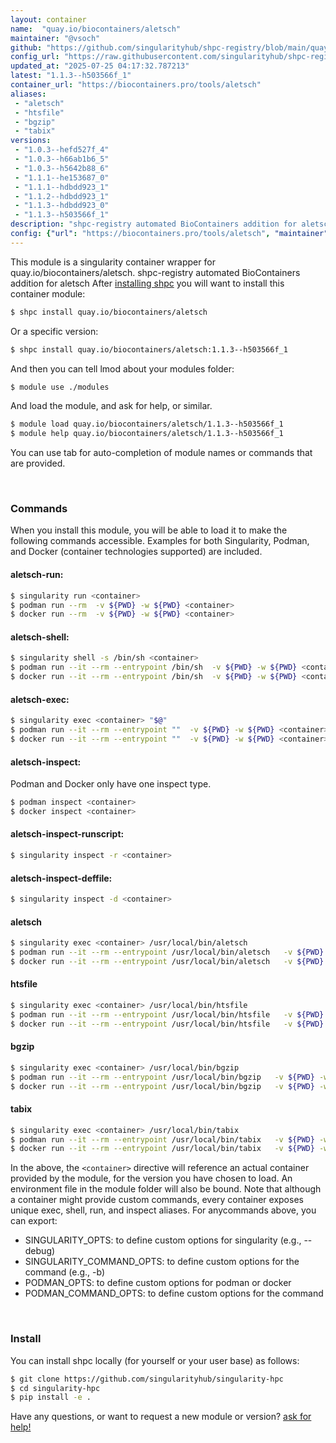 ```yaml
---
layout: container
name:  "quay.io/biocontainers/aletsch"
maintainer: "@vsoch"
github: "https://github.com/singularityhub/shpc-registry/blob/main/quay.io/biocontainers/aletsch/container.yaml"
config_url: "https://raw.githubusercontent.com/singularityhub/shpc-registry/main/quay.io/biocontainers/aletsch/container.yaml"
updated_at: "2025-07-25 04:17:32.787213"
latest: "1.1.3--h503566f_1"
container_url: "https://biocontainers.pro/tools/aletsch"
aliases:
 - "aletsch"
 - "htsfile"
 - "bgzip"
 - "tabix"
versions:
 - "1.0.3--hefd527f_4"
 - "1.0.3--h66ab1b6_5"
 - "1.0.3--h5642b88_6"
 - "1.1.1--he153687_0"
 - "1.1.1--hdbdd923_1"
 - "1.1.2--hdbdd923_1"
 - "1.1.3--hdbdd923_0"
 - "1.1.3--h503566f_1"
description: "shpc-registry automated BioContainers addition for aletsch"
config: {"url": "https://biocontainers.pro/tools/aletsch", "maintainer": "@vsoch", "description": "shpc-registry automated BioContainers addition for aletsch", "latest": {"1.1.3--h503566f_1": "sha256:ebe60cd6b67318605290cae4e5575618d8a6beeea7f7ef4228957b9c1667e0cc"}, "tags": {"1.0.3--hefd527f_4": "sha256:70878181b401760d539c273170eb44b0b37984dc6b3db33977265024001db755", "1.0.3--h66ab1b6_5": "sha256:990b58274b1419c87200feed353a842384329364c1eca3e984475dcfe3b91eb0", "1.0.3--h5642b88_6": "sha256:979a4313a822a4e1e4164ad3119bb9a984e4c38cd569062c2283ebeb91d8b743", "1.1.1--he153687_0": "sha256:96eb0a1c9ddb6e0dd0b10e0ad69254f05694eea14085ec0aad605fcdca8d87c2", "1.1.1--hdbdd923_1": "sha256:4de5414fc4e4bf9b1235a2e239a509a2918cba2378819ed4cbbe292af3d36c22", "1.1.2--hdbdd923_1": "sha256:7aa3e7ed25ae1e93bcec5a5a30945d3ba1f34769e636c3c8daf82e8539803305", "1.1.3--hdbdd923_0": "sha256:82b8b6dc711970b96ba8ebb886f11be49feb8a8e5055b260fd4d2515c67df356", "1.1.3--h503566f_1": "sha256:ebe60cd6b67318605290cae4e5575618d8a6beeea7f7ef4228957b9c1667e0cc"}, "docker": "quay.io/biocontainers/aletsch", "aliases": {"aletsch": "/usr/local/bin/aletsch", "htsfile": "/usr/local/bin/htsfile", "bgzip": "/usr/local/bin/bgzip", "tabix": "/usr/local/bin/tabix"}}
---
```


This module is a singularity container wrapper for quay.io/biocontainers/aletsch.
shpc-registry automated BioContainers addition for aletsch
After [installing shpc](#install) you will want to install this container module:


```bash
$ shpc install quay.io/biocontainers/aletsch
```

Or a specific version:

```bash
$ shpc install quay.io/biocontainers/aletsch:1.1.3--h503566f_1
```

And then you can tell lmod about your modules folder:

```bash
$ module use ./modules
```

And load the module, and ask for help, or similar.

```bash
$ module load quay.io/biocontainers/aletsch/1.1.3--h503566f_1
$ module help quay.io/biocontainers/aletsch/1.1.3--h503566f_1
```

You can use tab for auto-completion of module names or commands that are provided.

<br>

### Commands

When you install this module, you will be able to load it to make the following commands accessible.
Examples for both Singularity, Podman, and Docker (container technologies supported) are included.

#### aletsch-run:

```bash
$ singularity run <container>
$ podman run --rm  -v ${PWD} -w ${PWD} <container>
$ docker run --rm  -v ${PWD} -w ${PWD} <container>
```

#### aletsch-shell:

```bash
$ singularity shell -s /bin/sh <container>
$ podman run --it --rm --entrypoint /bin/sh  -v ${PWD} -w ${PWD} <container>
$ docker run --it --rm --entrypoint /bin/sh  -v ${PWD} -w ${PWD} <container>
```

#### aletsch-exec:

```bash
$ singularity exec <container> "$@"
$ podman run --it --rm --entrypoint ""  -v ${PWD} -w ${PWD} <container> "$@"
$ docker run --it --rm --entrypoint ""  -v ${PWD} -w ${PWD} <container> "$@"
```

#### aletsch-inspect:

Podman and Docker only have one inspect type.

```bash
$ podman inspect <container>
$ docker inspect <container>
```

#### aletsch-inspect-runscript:

```bash
$ singularity inspect -r <container>
```

#### aletsch-inspect-deffile:

```bash
$ singularity inspect -d <container>
```


#### aletsch

```bash
$ singularity exec <container> /usr/local/bin/aletsch
$ podman run --it --rm --entrypoint /usr/local/bin/aletsch   -v ${PWD} -w ${PWD} <container> -c " $@"
$ docker run --it --rm --entrypoint /usr/local/bin/aletsch   -v ${PWD} -w ${PWD} <container> -c " $@"
```


#### htsfile

```bash
$ singularity exec <container> /usr/local/bin/htsfile
$ podman run --it --rm --entrypoint /usr/local/bin/htsfile   -v ${PWD} -w ${PWD} <container> -c " $@"
$ docker run --it --rm --entrypoint /usr/local/bin/htsfile   -v ${PWD} -w ${PWD} <container> -c " $@"
```


#### bgzip

```bash
$ singularity exec <container> /usr/local/bin/bgzip
$ podman run --it --rm --entrypoint /usr/local/bin/bgzip   -v ${PWD} -w ${PWD} <container> -c " $@"
$ docker run --it --rm --entrypoint /usr/local/bin/bgzip   -v ${PWD} -w ${PWD} <container> -c " $@"
```


#### tabix

```bash
$ singularity exec <container> /usr/local/bin/tabix
$ podman run --it --rm --entrypoint /usr/local/bin/tabix   -v ${PWD} -w ${PWD} <container> -c " $@"
$ docker run --it --rm --entrypoint /usr/local/bin/tabix   -v ${PWD} -w ${PWD} <container> -c " $@"
```



In the above, the `<container>` directive will reference an actual container provided
by the module, for the version you have chosen to load. An environment file in the
module folder will also be bound. Note that although a container
might provide custom commands, every container exposes unique exec, shell, run, and
inspect aliases. For anycommands above, you can export:

 - SINGULARITY_OPTS: to define custom options for singularity (e.g., --debug)
 - SINGULARITY_COMMAND_OPTS: to define custom options for the command (e.g., -b)
 - PODMAN_OPTS: to define custom options for podman or docker
 - PODMAN_COMMAND_OPTS: to define custom options for the command

<br>

### Install

You can install shpc locally (for yourself or your user base) as follows:

```bash
$ git clone https://github.com/singularityhub/singularity-hpc
$ cd singularity-hpc
$ pip install -e .
```

Have any questions, or want to request a new module or version? [ask for help!](https://github.com/singularityhub/singularity-hpc/issues)